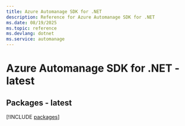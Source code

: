 ```yaml
---
title: Azure Automanage SDK for .NET
description: Reference for Azure Automanage SDK for .NET
ms.date: 08/19/2025
ms.topic: reference
ms.devlang: dotnet
ms.service: automanage
---
```

# Azure Automanage SDK for .NET - latest
## Packages - latest
[!INCLUDE [packages](automanage-index.md)]